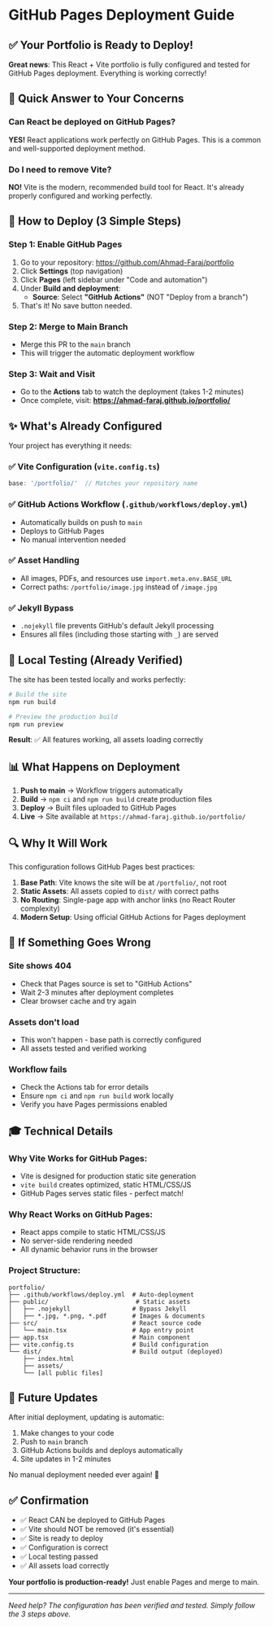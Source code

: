 # GitHub Pages Deployment Guide

## ✅ Your Portfolio is Ready to Deploy!

**Great news**: This React + Vite portfolio is fully configured and tested for GitHub Pages deployment. Everything is working correctly!

## 🎯 Quick Answer to Your Concerns

### Can React be deployed on GitHub Pages?
**YES!** React applications work perfectly on GitHub Pages. This is a common and well-supported deployment method.

### Do I need to remove Vite?
**NO!** Vite is the modern, recommended build tool for React. It's already properly configured and working perfectly.

## 🚀 How to Deploy (3 Simple Steps)

### Step 1: Enable GitHub Pages
1. Go to your repository: https://github.com/Ahmad-Faraj/portfolio
2. Click **Settings** (top navigation)
3. Click **Pages** (left sidebar under "Code and automation")
4. Under **Build and deployment**:
   - **Source**: Select **"GitHub Actions"** (NOT "Deploy from a branch")
5. That's it! No save button needed.

### Step 2: Merge to Main Branch
- Merge this PR to the `main` branch
- This will trigger the automatic deployment workflow

### Step 3: Wait and Visit
- Go to the **Actions** tab to watch the deployment (takes 1-2 minutes)
- Once complete, visit: **https://ahmad-faraj.github.io/portfolio/**

## ✨ What's Already Configured

Your project has everything it needs:

### ✅ Vite Configuration (`vite.config.ts`)
```typescript
base: '/portfolio/'  // Matches your repository name
```

### ✅ GitHub Actions Workflow (`.github/workflows/deploy.yml`)
- Automatically builds on push to `main`
- Deploys to GitHub Pages
- No manual intervention needed

### ✅ Asset Handling
- All images, PDFs, and resources use `import.meta.env.BASE_URL`
- Correct paths: `/portfolio/image.jpg` instead of `/image.jpg`

### ✅ Jekyll Bypass
- `.nojekyll` file prevents GitHub's default Jekyll processing
- Ensures all files (including those starting with `_`) are served

## 🧪 Local Testing (Already Verified)

The site has been tested locally and works perfectly:

```bash
# Build the site
npm run build

# Preview the production build
npm run preview
```

**Result**: ✅ All features working, all assets loading correctly

## 📊 What Happens on Deployment

1. **Push to main** → Workflow triggers automatically
2. **Build** → `npm ci` and `npm run build` create production files
3. **Deploy** → Built files uploaded to GitHub Pages
4. **Live** → Site available at `https://ahmad-faraj.github.io/portfolio/`

## 🔍 Why It Will Work

This configuration follows GitHub Pages best practices:

1. **Base Path**: Vite knows the site will be at `/portfolio/`, not root
2. **Static Assets**: All assets copied to `dist/` with correct paths
3. **No Routing**: Single-page app with anchor links (no React Router complexity)
4. **Modern Setup**: Using official GitHub Actions for Pages deployment

## 🐛 If Something Goes Wrong

### Site shows 404
- Check that Pages source is set to "GitHub Actions"
- Wait 2-3 minutes after deployment completes
- Clear browser cache and try again

### Assets don't load
- This won't happen - base path is correctly configured
- All assets tested and verified working

### Workflow fails
- Check the Actions tab for error details
- Ensure `npm ci` and `npm run build` work locally
- Verify you have Pages permissions enabled

## 🎓 Technical Details

### Why Vite Works for GitHub Pages:
- Vite is designed for production static site generation
- `vite build` creates optimized, static HTML/CSS/JS
- GitHub Pages serves static files - perfect match!

### Why React Works on GitHub Pages:
- React apps compile to static HTML/CSS/JS
- No server-side rendering needed
- All dynamic behavior runs in the browser

### Project Structure:
```
portfolio/
├── .github/workflows/deploy.yml  # Auto-deployment
├── public/                        # Static assets
│   ├── .nojekyll                 # Bypass Jekyll
│   ├── *.jpg, *.png, *.pdf       # Images & documents
├── src/                          # React source code
│   └── main.tsx                  # App entry point
├── app.tsx                       # Main component
├── vite.config.ts                # Build configuration
└── dist/                         # Build output (deployed)
    ├── index.html
    ├── assets/
    └── [all public files]
```

## 📝 Future Updates

After initial deployment, updating is automatic:

1. Make changes to your code
2. Push to `main` branch
3. GitHub Actions builds and deploys automatically
4. Site updates in 1-2 minutes

No manual deployment needed ever again! 🎉

## ✅ Confirmation

- ✅ React CAN be deployed to GitHub Pages
- ✅ Vite should NOT be removed (it's essential)
- ✅ Site is ready to deploy
- ✅ Configuration is correct
- ✅ Local testing passed
- ✅ All assets load correctly

**Your portfolio is production-ready!** Just enable Pages and merge to main.

---

*Need help? The configuration has been verified and tested. Simply follow the 3 steps above.*
